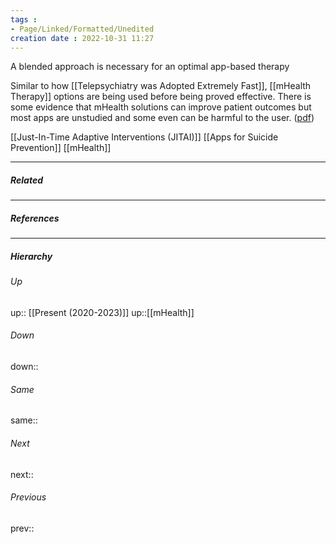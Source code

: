 ```yaml
---
tags :
- Page/Linked/Formatted/Unedited
creation date : 2022-10-31 11:27 
---
```


A blended approach is necessary for an optimal app-based therapy

Similar to how [[Telepsychiatry was Adopted Extremely Fast]], [[mHealth Therapy]] options are being used before being proved effective. There is some evidence that mHealth solutions can improve patient outcomes but most apps are unstudied and some even can be harmful to the user. ([pdf](zotero://open-pdf/library/items/9FUDVGA5?page=2&annotation=VTBL6BYJ))

[[Just-In-Time Adaptive Interventions (JITAI)]]
[[Apps for Suicide Prevention]]
[[mHealth]]

---
##### Related


---
##### References


---
##### Hierarchy
###### Up
up:: [[Present (2020-2023)]]
up::[[mHealth]]

###### Down
down:: 
###### Same
same:: 
###### Next
next:: 
###### Previous
prev:: 